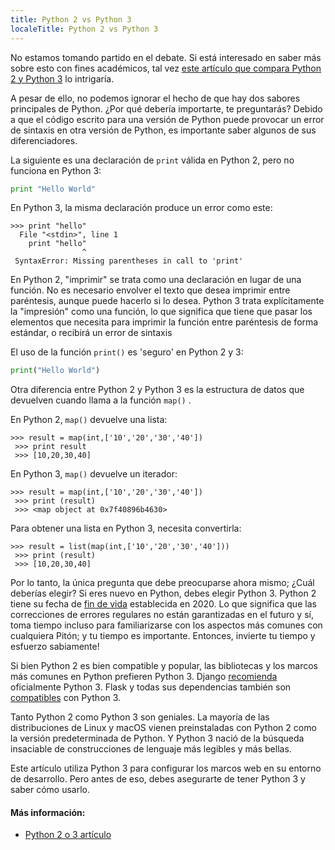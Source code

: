 ```yaml
---
title: Python 2 vs Python 3
localeTitle: Python 2 vs Python 3
---
```

No estamos tomando partido en el debate. Si está interesado en saber más sobre esto con fines académicos, tal vez [este artículo que compara Python 2 y Python 3](https://wiki.python.org/moin/Python2orPython3) lo intrigaría.

A pesar de ello, no podemos ignorar el hecho de que hay dos sabores principales de Python. ¿Por qué debería importarte, te preguntarás? Debido a que el código escrito para una versión de Python puede provocar un error de sintaxis en otra versión de Python, es importante saber algunos de sus diferenciadores.

La siguiente es una declaración de `print` válida en Python 2, pero no funciona en Python 3:

```py
print "Hello World" 
```

En Python 3, la misma declaración produce un error como este:
```
>>> print "hello" 
  File "<stdin>", line 1 
    print "hello" 
                ^ 
 SyntaxError: Missing parentheses in call to 'print' 
```

En Python 2, "imprimir" se trata como una declaración en lugar de una función. No es necesario envolver el texto que desea imprimir entre paréntesis, aunque puede hacerlo si lo desea. Python 3 trata explícitamente la "impresión" como una función, lo que significa que tiene que pasar los elementos que necesita para imprimir la función entre paréntesis de forma estándar, o recibirá un error de sintaxis

El uso de la función `print()` es 'seguro' en Python 2 y 3:

```python
print("Hello World") 
```

Otra diferencia entre Python 2 y Python 3 es la estructura de datos que devuelven cuando llama a la función `map()` .

En Python 2, `map()` devuelve una lista:
```
>>> result = map(int,['10','20','30','40']) 
 >>> print result 
 >>> [10,20,30,40] 
```

En Python 3, `map()` devuelve un iterador:
```
>>> result = map(int,['10','20','30','40']) 
 >>> print (result) 
 >>> <map object at 0x7f40896b4630> 
```

Para obtener una lista en Python 3, necesita convertirla:
```
>>> result = list(map(int,['10','20','30','40'])) 
 >>> print (result) 
 >>> [10,20,30,40] 
```

Por lo tanto, la única pregunta que debe preocuparse ahora mismo; ¿Cuál deberías elegir? Si eres nuevo en Python, debes elegir Python 3. Python 2 tiene su fecha de [fin de vida](https://www.python.org/dev/peps/pep-0373/#update) establecida en 2020. Lo que significa que las correcciones de errores regulares no están garantizadas en el futuro y sí, toma tiempo incluso para familiarizarse con los aspectos más comunes con cualquiera Pitón; y tu tiempo es importante. Entonces, invierte tu tiempo y esfuerzo sabiamente!

Si bien Python 2 es bien compatible y popular, las bibliotecas y los marcos más comunes en Python prefieren Python 3. Django [recomienda](https://docs.djangoproject.com/en/1.9/faq/install/#faq-python-version-support) oficialmente Python 3. Flask y todas sus dependencias también son [compatibles](http://flask.pocoo.org/docs/0.10/python3/#python3-support) con Python 3.

Tanto Python 2 como Python 3 son geniales. La mayoría de las distribuciones de Linux y macOS vienen preinstaladas con Python 2 como la versión predeterminada de Python. Y Python 3 nació de la búsqueda insaciable de construcciones de lenguaje más legibles y más bellas.

Este artículo utiliza Python 3 para configurar los marcos web en su entorno de desarrollo. Pero antes de eso, debes asegurarte de tener Python 3 y saber cómo usarlo.

#### Más información:

*   [Python 2 o 3 artículo](https://wiki.python.org/moin/Python2orPython3)
